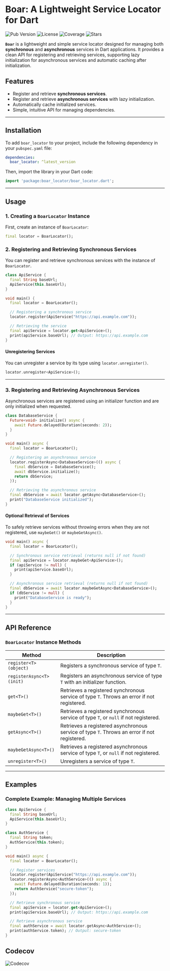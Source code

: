 # Boar: A Lightweight Service Locator for Dart

![Pub Version](https://img.shields.io/pub/v/boar_locator)
![License](https://img.shields.io/github/license/contributors-company/boar_locator)
![Coverage](https://img.shields.io/codecov/c/github/contributors-company/boar_locator)
![Stars](https://img.shields.io/github/stars/contributors-company/boar_locator)

**`Boar`** is a lightweight and simple service locator designed for managing both **synchronous** and **asynchronous** services in Dart applications. It provides a clean API for registering and retrieving services, supporting lazy initialization for asynchronous services and automatic caching after initialization.

## Features

- Register and retrieve **synchronous services**.
- Register and retrieve **asynchronous services** with lazy initialization.
- Automatically cache initialized services.
- Simple, intuitive API for managing dependencies.

---

## Installation

To add `boar_locator` to your project, include the following dependency in your `pubspec.yaml` file:

```yaml
dependencies:
  boar_locator: ^latest_version
```

Then, import the library in your Dart code:

```dart
import 'package:boar_locator/boar_locator.dart';
```

---

## Usage

### 1. Creating a `BoarLocator` Instance

First, create an instance of `BoarLocator`:

```dart
final locator = BoarLocator();
```

### 2. Registering and Retrieving Synchronous Services

You can register and retrieve synchronous services with the instance of `BoarLocator`.

```dart
class ApiService {
  final String baseUrl;
  ApiService(this.baseUrl);
}

void main() {
  final locator = BoarLocator();

  // Registering a synchronous service
  locator.register(ApiService("https://api.example.com"));

  // Retrieving the service
  final apiService = locator.get<ApiService>();
  print(apiService.baseUrl); // Output: https://api.example.com
}
```

#### Unregistering Services

You can unregister a service by its type using `locator.unregister()`.

```dart
locator.unregister<ApiService>();
```

---

### 3. Registering and Retrieving Asynchronous Services

Asynchronous services are registered using an initializer function and are only initialized when requested.

```dart
class DatabaseService {
  Future<void> initialize() async {
    await Future.delayed(Duration(seconds: 2));
  }
}

void main() async {
  final locator = BoarLocator();

  // Registering an asynchronous service
  locator.registerAsync<DatabaseService>(() async {
    final dbService = DatabaseService();
    await dbService.initialize();
    return dbService;
  });

  // Retrieving the asynchronous service
  final dbService = await locator.getAsync<DatabaseService>();
  print("DatabaseService initialized");
}
```

#### Optional Retrieval of Services

To safely retrieve services without throwing errors when they are not registered, use `maybeGet()` or `maybeGetAsync()`.

```dart
void main() async {
  final locator = BoarLocator();

  // Synchronous service retrieval (returns null if not found)
  final apiService = locator.maybeGet<ApiService>();
  if (apiService != null) {
    print(apiService.baseUrl);
  }

  // Asynchronous service retrieval (returns null if not found)
  final dbService = await locator.maybeGetAsync<DatabaseService>();
  if (dbService != null) {
    print("DatabaseService is ready");
  }
}
```

---

## API Reference

### `BoarLocator` Instance Methods

| Method                     | Description                                                                                  |
|----------------------------|----------------------------------------------------------------------------------------------|
| `register<T>(object)`       | Registers a synchronous service of type `T`.                                                 |
| `registerAsync<T>(init)`    | Registers an asynchronous service of type `T` with an initializer function.                 |
| `get<T>()`                  | Retrieves a registered synchronous service of type `T`. Throws an error if not registered.   |
| `maybeGet<T>()`             | Retrieves a registered synchronous service of type `T`, or `null` if not registered.         |
| `getAsync<T>()`             | Retrieves a registered asynchronous service of type `T`. Throws an error if not registered.  |
| `maybeGetAsync<T>()`        | Retrieves a registered asynchronous service of type `T`, or `null` if not registered.        |
| `unregister<T>()`           | Unregisters a service of type `T`.                                                           |

---

## Examples

### Complete Example: Managing Multiple Services

```dart
class ApiService {
  final String baseUrl;
  ApiService(this.baseUrl);
}

class AuthService {
  final String token;
  AuthService(this.token);
}

void main() async {
  final locator = BoarLocator();

  // Register services
  locator.register(ApiService("https://api.example.com"));
  locator.registerAsync<AuthService>(() async {
    await Future.delayed(Duration(seconds: 1));
    return AuthService("secure-token");
  });

  // Retrieve synchronous service
  final apiService = locator.get<ApiService>();
  print(apiService.baseUrl); // Output: https://api.example.com

  // Retrieve asynchronous service
  final authService = await locator.getAsync<AuthService>();
  print(authService.token); // Output: secure-token
}
```

## Codecov

![Codecov](https://codecov.io/gh/contributors-company/boar_locator/graphs/sunburst.svg?token=JWoK0eXo3f)
